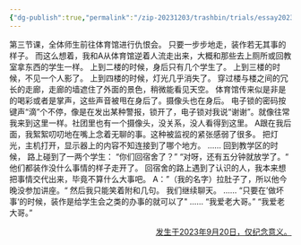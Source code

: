 ```yaml
---
{"dg-publish":true,"permalink":"/zip-20231203/trashbin/trials/essay20230920/","title":"230920"}
---
```



第三节课，全体师生前往体育馆进行仇恨会。
只要一步步地走，装作若无其事的样子。
而这么想着，我和A从体育馆逆着人流走出来，大概和那些去上厕所或回教室拿东西的学生一样。
上到二楼的时候，身后只有几个学生了。
上到三楼的时候，不见一个人影了。
上到四楼的时候，灯光几乎消失了。
穿过楼与楼之间的冗长的走廊，走廊的墙遮住了外面的景色，稍微能看见天空。
体育馆传来似是非是的喝彩或者是掌声，这些声音被甩在身后了。摄像头也在身后。
电子锁的密码按键声“滴”个不停，像是在发出某种警报，锁开了，电子锁对我说“谢谢”。就像往常我来到这里一样。社团里也有一个摄像头，没关系，没人看得到这里。
A跟在我后面，我絮絮叨叨地在嘴上念着无聊的事。这种被监视的紧张感弱了很多。
把灯光，主机打开，显示器上的内容不知连接到了哪个地方。
……
回到教学区的时候，
路上碰到了一两个学生：
“你们回宿舍了？”
“对呀，还有五分钟就放学了。“
他们都装作没什么事情的样子走开了。
回宿舍的路上遇到了认识的人，我本来想把事情交代出来，毕竟不算什么大事吧。
A：”（我的名字）拉肚子了，所以他今晚没参加讲座。“
然后我只能笑着附和几句。
我们继续聊天。
……
“只要在’做坏事‘的时候，装作是给学生会之类的办事的就可以了"
……
“我爱老大哥。”
“我爱老大哥。”


<p align="right"><u>发生于2023年9月20日，仅纪念意义。</u></p>